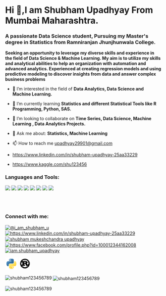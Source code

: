 <h1 align="left">Hi 👋,I am Shubham Upadhyay From Mumbai Maharashtra.</h1>
<h3 align="left">A passionate Data Science student, Pursuing my Master's degree in Statistics from Ramniranjan Jhunjhunwala College.</h3>

**Seeking an opportunity to leverage my diverse skills and experience in the field of Data Science & Machine Learning. My aim is to   utilize my skills and analytical abilities to help an organization with automation and advanced analytics. Experienced at creating regression models and using predictive modeling to discover insights from data and answer complex business problems**

- 👀 I’m interested in the field of **Data Analytics, Data Science and Machine Learning.**

- 🌱 I’m currently learning **Statistics and different Statistical Tools like R Programming, Python, SAS.**

- 💞️ I’m looking to collaborate on **Time Series, Data Science, Machine Learning , Data Analytics Projects.**

- 💬 Ask me about: **Statistics, Machine Learning**

- 📫 How to reach me upadhyay29901@gmail.com

- https://www.linkedin.com/in/shubham-upadhyay-25aa33229
- https://www.kaggle.com/shu123456
<h3 align="left">Languages and Tools:</h3>
<a href="https://www.rstudio.com/products/rstudio/download" target="_blank"> <img src="https://cdn.icon-icons.com/icons2/277/PNG/128/RStudio_30177.png"></a>
<a href="https://www.python.org" target="_blank"> <img src="https://img.icons8.com/color/48/000000/python--v1.png"></a>
<a href="https://www.mysql.com" target="_blank"> <img src="https://img.icons8.com/fluency/48/000000/mysql-logo.png"></a>
<a href="https://www.tableau.com/g" target="_blank"> <img src="https://img.icons8.com/color/48/000000/tableau-software.png"></a>
<a href="https://powerbi.microsoft.com/" target="_blank"> <img src="https://img.icons8.com/color/48/000000/power-bi.png"></a>
<a href="https://www.fullstackpython.com/" target="_blank"> <img src="https://img.icons8.com/nolan/64/flask.png"></a>
<a href="https://hadoop.apache.org/" target="_blank"> <img src="https://img.icons8.com/color/48/000000/hadoop-distributed-file-system.png"></a>
<a href="https://docs.microsoft.com/en-us/sql/ssms/download-sql-server-management-studio-ssms?view=sql-server-ver15" target="_blank"><img src="https://img.icons8.com/color/48/000000/microsoft-sql-server.png"/></a>

<p align="centre">


<br/>
<br/>



<h3 align="left">Connect with me:</h3>
<p align="left">
<a href="https://twitter.com/@i_am_shubham_u" target="blank"><img align="center" src="https://raw.githubusercontent.com/rahuldkjain/github-profile-readme-generator/master/src/images/icons/Social/twitter.svg" alt="@i_am_shubham_u" height="30" width="40" /></a>
<a href="https://linkedin.com/in/https://www.linkedin.com/in/shubham-upadhyay-25aa33229" target="blank"><img align="center" src="https://raw.githubusercontent.com/rahuldkjain/github-profile-readme-generator/master/src/images/icons/Social/linked-in-alt.svg" alt="https://www.linkedin.com/in/shubham-upadhyay-25aa33229" height="30" width="40" /></a>
<a href="https://kaggle.com/shubham mukeshchandra upadhyay" target="blank"><img align="center" src="https://raw.githubusercontent.com/rahuldkjain/github-profile-readme-generator/master/src/images/icons/Social/kaggle.svg" alt="shubham mukeshchandra upadhyay" height="30" width="40" /></a>
<a href="https://fb.com/https://www.facebook.com/profile.php?id=100012344162008" target="blank"><img align="center" src="https://raw.githubusercontent.com/rahuldkjain/github-profile-readme-generator/master/src/images/icons/Social/facebook.svg" alt="https://www.facebook.com/profile.php?id=100012344162008" height="30" width="40" /></a>
<a href="https://instagram.com/iam.shubham_upadhyay" target="blank"><img align="center" src="https://raw.githubusercontent.com/rahuldkjain/github-profile-readme-generator/master/src/images/icons/Social/instagram.svg" alt="iam.shubham_upadhyay" height="30" width="40" /></a>
</p>

<img src="https://raw.githubusercontent.com/devicons/devicon/master/icons/python/python-original.svg" alt="python" width="40" height="40"/> </a> <a href="https://www.rust-lang.org" target="_blank" rel="noreferrer"> <img src="https://raw.githubusercontent.com/devicons/devicon/master/icons/rust/rust-plain.svg" alt="rust" width="40" height="40"/> </a> </p>



<p><img align="left" src="https://github-readme-stats.vercel.app/api/top-langs?username=shubham123456789&show_icons=true&locale=en&layout=compact" alt="shubham123456789" /></p>

<p>&nbsp;<img align="center" src="https://github-readme-stats.vercel.app/api?username=shubham123456789&show_icons=true&locale=en" alt="shubham123456789" /></p>

<p><img align="center" src="https://github-readme-streak-stats.herokuapp.com/?user=shubham123456789&" alt="shubham123456789" /></p>
